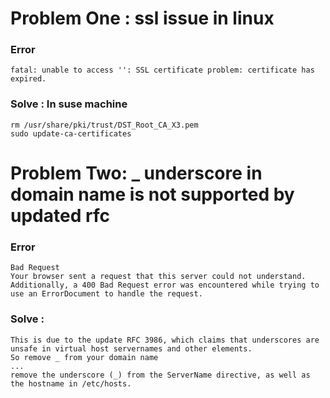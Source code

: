 # Problem One :  ssl issue in linux 
### Error
	fatal: unable to access '': SSL certificate problem: certificate has expired. 
### Solve : In suse machine
	rm /usr/share/pki/trust/DST_Root_CA_X3.pem
	sudo update-ca-certificates

# Problem Two: _ underscore in domain name is not supported by updated rfc
### Error
	Bad Request
	Your browser sent a request that this server could not understand.
	Additionally, a 400 Bad Request error was encountered while trying to use an ErrorDocument to handle the request.
### Solve : 
	This is due to the update RFC 3986, which claims that underscores are unsafe in virtual host servernames and other elements.
	So remove _ from your domain name
	...
	remove the underscore (_) from the ServerName directive, as well as the hostname in /etc/hosts.


